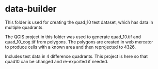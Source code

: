 # data-builder

This folder is used for creating the quad_10 test dataset, which has data in multiple quadrants.

The QGIS project in this folder was used to generate quad_10.tif and quad_10_cog.tif from polygons. The polygons are created in web mercator to produce cells with a known area and then reprojected to 4326.

Includes test data in 4 difference quadrants. This project is here so that quad10 can be changed and re-exported if needed.
